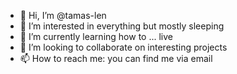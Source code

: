 - 👋 Hi, I’m @tamas-len
- 👀 I’m interested in everything but mostly sleeping
- 🌱 I’m currently learning how to ... live
- 💞️ I’m looking to collaborate on interesting projects
- 📫 How to reach me: you can find me via email

<!---
NemFanta/NemFanta is a ✨ special ✨ repository because its `README.md` (this file) appears on your GitHub profile.
You can click the Preview link to take a look at your changes.
--->
